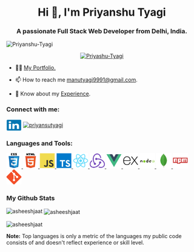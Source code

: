   
<h1 align="center">Hi 👋, I'm Priyanshu Tyagi</h1>
<h3 align="center">A passionate Full Stack Web Developer from Delhi, India.</h3>

<p align="left"> <img src="https://komarev.com/ghpvc/?username=Priyanshu-Tyagi&label=Profile%20views&color=0e75b6&style=flat" alt="Priyanshu-Tyagi" /> </p>

<p align="center"> <a href="https://github.com/ryo-ma/github-profile-trophy"><img src="https://github-profile-trophy.vercel.app/?username=Priyanshu-Tyagi" alt="Priyashu-Tyagi" /></a> </p>

- 👨‍💻 <a href="https://priyanshu-tyagi.github.io/">My Portfolio.</a>

- 📫 How to reach me <a href="https://mail.google.com/mail/?view=cm&fs=1&to=manutyagi9991@gmail.com">manutyagi9991@gmail.com</a>.

- 📄 Know about my <a href="https://drive.google.com/file/d/1cktZclZGrHZk4OYQYfRSsxrRm6Y0cb-H/view?usp=sharing">Experience</a>.

<h3 align="left">Connect with me:</h3>

<p align="left">
<a href="https://www.linkedin.com/in/priyanshu-tyagi-b9686a1b4/" target="blank"><img align="center" src="https://github.com/devicons/devicon/blob/master/icons/linkedin/linkedin-original.svg" alt="priyanshu" height="30" width="40" /></a>
<a href="https://mail.google.com/mail/?view=cm&fs=1&to=manutyagi9991@gmail.com" target="blank"><img align="center" src="https://upload.wikimedia.org/wikipedia/commons/7/7e/Gmail_icon_%282020%29.svg" alt="priyansutyagi" height="40" width="40" /></a>
</p>

<h3 align="left">Languages and Tools:</h3>

<p text-decoration="none" align="left">
<a href="https://www.w3schools.com/css/" target="_blank" rel="noreferrer"> 
<img src="https://raw.githubusercontent.com/devicons/devicon/master/icons/css3/css3-original-wordmark.svg" alt="css3" width="40" height="40"/> </a>
 <a href="https://www.w3.org/html/" target="_blank" rel="noreferrer"><img src="https://raw.githubusercontent.com/devicons/devicon/master/icons/html5/html5-original-wordmark.svg" alt="html5" width="40" height="40"/> </a> 
 <a href="tps://developer.mozilla.org/en-US/docs/Web/JavaScript" target="_blank" rel="noreferrer"> 
<img src="https://raw.githubusercontent.com/devicons/devicon/master/icons/javascript/javascript-original.svg" alt="javascript" width="40" height="40"/>  <a href="https://www.typescriptlang.org/" target="_blank" rel="noreferrer"> 
<img src="https://raw.githubusercontent.com/devicons/devicon/master/icons/typescript/typescript-original.svg" alt="typescript" width="40" height="40"/> </a> <a href="https://reactjs.org/docs/getting-started.html" target="_blank" rel="noreferrer"> 
<img src="https://raw.githubusercontent.com/devicons/devicon/master/icons/react/react-original.svg" alt="react" width="40" height="40"/> </a>  <a href="https://redux.js.org/" target="_blank" rel="noreferrer"> 
<img src="https://raw.githubusercontent.com/devicons/devicon/master/icons/redux/redux-original.svg" alt="redux" width="40" height="40"/> </a> <a href="https://vuejs.org/" target="_blank" rel="noreferrer"> 
<img src="https://raw.githubusercontent.com/devicons/devicon/master/icons/vuejs/vuejs-original.svg" alt="vuejs" width="40" height="40"/> </a> 
<a href="https://expressjs.com/en/guide/routing.html" target="_blank" rel="noreferrer"> 
<img src="https://raw.githubusercontent.com/devicons/devicon/master/icons/express/express-original.svg" alt="express" width="40" height="40"/> </a> <a href="https://nodejs.org" target="_blank" rel="noreferrer"> 
<img src="https://raw.githubusercontent.com/devicons/devicon/master/icons/nodejs/nodejs-original-wordmark.svg" alt="nodejs" width="40" height="40"/> </a> <a href="https://www.mongodb.com/docs/" target="_blank" rel="noreferrer"> 
<img src="https://raw.githubusercontent.com/devicons/devicon/master/icons/mongodb/mongodb-original.svg" alt="mongoDB" width="40" height="40"/> </a> <a href="https://www.npmjs.com/" target="_blank" rel="noreferrer"> 
<img src="https://raw.githubusercontent.com/devicons/devicon/master/icons/npm/npm-original-wordmark.svg" alt="npm" width="40" height="40"/> 
<a href="https://git-scm.com/" target="_blank" rel="noreferrer"> 
<img src="https://raw.githubusercontent.com/devicons/devicon/master/icons/git/git-original.svg" alt="git" width="40" height="40"/> </a></p>
   
<h3 align="left">My Github Stats</h3>

<p><img align="left" src="https://github-readme-stats.vercel.app/api/top-langs?username=Priyanshu-Tyagi&show_icons=true&locale=en&layout=compact" alt="asheeshjaat" /></p>

<p>&nbsp;<img align="center" src="https://github-readme-stats.vercel.app/api?username=Priyanshu-Tyagi&show_icons=true&locale=en" alt="asheeshjaat" /></p>

<p><img align="center" src="https://github-readme-streak-stats.herokuapp.com/?user=Priyanshu-Tyagi&" alt="asheeshjaat" /></p>

<b>Note:</b> Top languages is only a metric of the languages my public code consists of and doesn't reflect experience or skill level.
